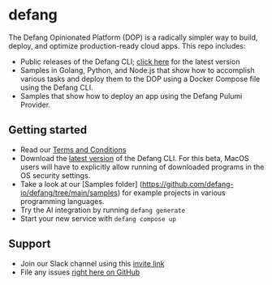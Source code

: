 # defang
The Defang Opinionated Platform (DOP) is a radically simpler way to build, deploy, and optimize production-ready cloud apps. 
This repo includes:
* Public releases of the Defang CLI; [click here](https://github.com/defang-io/defang/releases/latest/) for the latest version
* Samples in Golang, Python, and Node.js that show how to accomplish various tasks and deploy them to the DOP using a Docker Compose file using the Defang CLI.
* Samples that show how to deploy an app using the Defang Pulumi Provider.

## Getting started
* Read our [Terms and Conditions](https://defang.io/terms-conditions.html)
* Download the [latest version](https://github.com/defang-io/defang/releases/latest/) of the Defang CLI. For this beta, MacOS users will have to explicitly allow running of downloaded programs in the OS security settings.
* Take a look at our [Samples folder] (https://github.com/defang-io/defang/tree/main/samples) for example projects in various programming languages.
* Try the AI integration by running `defang generate`
* Start your new service with `defang compose up`

## Support
* Join our Slack channel using this [invite link](https://join.slack.com/share/enQtNTY2NzE1MTAzNDgzMi03M2YyZmZhYWE2YWNiMzFiYmI1MzJjMjUwNzVmZWIzOTYyZjhmOTlhYjU5ZTI1MGY4NjcwMGIzNzdkNWQ0ZWNi)
* File any issues [right here on GitHub](https://github.com/defang-io/defang/issues)
